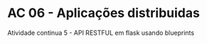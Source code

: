 <h1>AC 06 - Aplicações distribuidas</h1>

Atividade continua 5 - API RESTFUL em flask usando blueprints